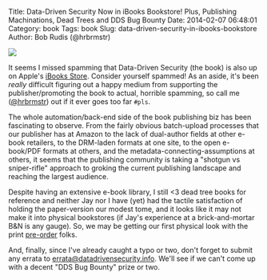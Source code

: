 Title: Data-Driven Security Now in iBooks Bookstore! Plus, Publishing Machinations, Dead Trees and DDS Bug Bounty
Date: 2014-02-07 06:48:01
Category: book
Tags: book
Slug: data-driven-security-in-ibooks-bookstore
Author: Bob Rudis (@hrbrmstr)

<a href="https://itunes.apple.com/us/book/data-driven-security/id807033037?mt=11"><img src="http://datadrivensecurity.info/blog/images/2014/02/dds-ibook.png" style="max-width:100%"></a>

It seems I missed spamming that Data-Driven Security (the book) is also up on Apple's [iBooks Store](https://itunes.apple.com/us/book/data-driven-security/id807033037?mt=11). Consider yourself spammed! As an aside, it's been _really_ difficult figuring out a happy medium from supporting the publisher/promoting the book to actual, horrible spamming, so call me ([@hrbrmstr](http://twitter.com/hrbrmstr)) out if it ever goes too far `#pls`.

The whole automation/back-end side of the book publishing biz has been fascinating to observe. From the fairly obvious batch-upload processes that our publisher has at Amazon to the lack of dual-author fields at other e-book retailers, to the DRM-laden formats at one site, to the open e-book/PDF formats at others, and the metadata-connecting-assumptions at others, it seems that the publishing community is taking a "shotgun vs sniper-rifle" approach to groking the current publishing landscape and reaching the largest audience.

Despite having an extensive e-book library, I still <3 dead tree books for reference and neither Jay nor I have (yet) had the tactile satisfaction of holding the paper-version our modest tome, and it looks like it may not make it into physical bookstores (if Jay's experience at a brick-and-mortar B&N is any gauge). So, we may be getting our first physical look with the print [pre-order](http://bit.ly/ddsec) folks.

And, finally, since I've already caught a typo or two, don't forget to submit any errata to [errata@datadrivensecurity.info](mailto:errata@datadrivensecurity.info). We'll see if we can't come up with a decent "DDS Bug Bounty" prize or two.

